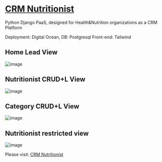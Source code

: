 # [CRM Nutritionist](https://my-nutritionist-myt88.ondigitalocean.app/)

Python Django PaaS, designed for Health&Nutrition organizations as a CRM Platform 

Deployment: Digital Ocean, 
DB: Postgresql
Front-end: Tailwind




## Home Lead View
![image](https://drive.google.com/uc?export=view&id=1yA_PsSTJVqn7MvS26XTgwv1zGv71ffhj)


## Nutritionist CRUD+L View

![image](https://drive.google.com/uc?export=view&id=1OXxXnzT6Epsd37LPLf4mo6oB7j-rSc4E)


## Category CRUD+L View

![image](https://drive.google.com/uc?export=view&id=1RCGHQbVM_P5wwzNm2DwYTfzNUvdsmM4V)



## Nutritionist restricted view

![image](https://drive.google.com/uc?export=view&id=1HrNt2d0g8umpKiBl8GjNXxxlNup2sCB_)


Please visit: [CRM Nutritionist](https://crm-nutritionist-llvcv.ondigitalocean.app/)

